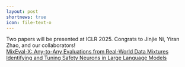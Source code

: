 ```yaml
---
layout: post
shortnews: true
icon: file-text-o
---
```


Two papers will be presented at ICLR 2025. Congrats to Jinjie Ni, Yiran Zhao, and our collaborators!  
      [MixEval-X: Any-to-Any Evaluations from Real-World Data Mixtures](https://arxiv.org/pdf/2410.13754)
      [Identifying and Tuning Safety Neurons in Large Language Models](https://openreview.net/forum?id=yR47RmND1m)